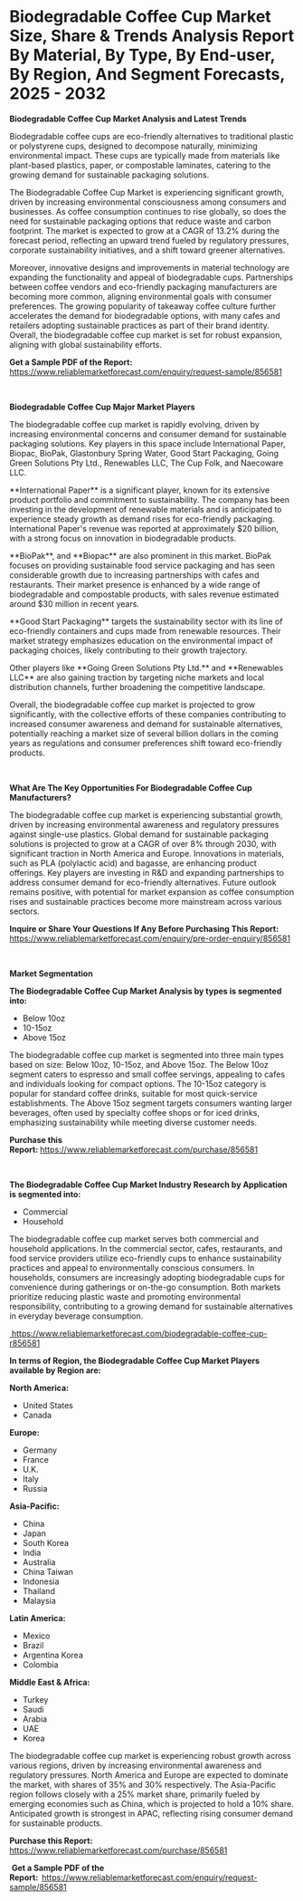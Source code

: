 <p><h1>Biodegradable Coffee Cup Market Size, Share & Trends Analysis Report By Material, By Type, By End-user, By Region, And Segment Forecasts, 2025 - 2032</h1></p><p><strong>Biodegradable Coffee Cup Market Analysis and Latest Trends</strong></p>
<p><p>Biodegradable coffee cups are eco-friendly alternatives to traditional plastic or polystyrene cups, designed to decompose naturally, minimizing environmental impact. These cups are typically made from materials like plant-based plastics, paper, or compostable laminates, catering to the growing demand for sustainable packaging solutions. </p><p>The Biodegradable Coffee Cup Market is experiencing significant growth, driven by increasing environmental consciousness among consumers and businesses. As coffee consumption continues to rise globally, so does the need for sustainable packaging options that reduce waste and carbon footprint. The market is expected to grow at a CAGR of 13.2% during the forecast period, reflecting an upward trend fueled by regulatory pressures, corporate sustainability initiatives, and a shift toward greener alternatives.</p><p>Moreover, innovative designs and improvements in material technology are expanding the functionality and appeal of biodegradable cups. Partnerships between coffee vendors and eco-friendly packaging manufacturers are becoming more common, aligning environmental goals with consumer preferences. The growing popularity of takeaway coffee culture further accelerates the demand for biodegradable options, with many cafes and retailers adopting sustainable practices as part of their brand identity. Overall, the biodegradable coffee cup market is set for robust expansion, aligning with global sustainability efforts.</p></p>
<p><strong>Get a Sample PDF of the Report:&nbsp;</strong> <a href="https://www.reliablemarketforecast.com/enquiry/request-sample/856581?utm_campaign=2248&utm_medium=2&utm_source=Github&utm_content=ia&utm_term=15042025&utm_id=biodegradable-coffee-cup">https://www.reliablemarketforecast.com/enquiry/request-sample/856581</a></p>
<p>&nbsp;</p>
<p><strong>Biodegradable Coffee Cup Major Market Players</strong></p>
<p><p>The biodegradable coffee cup market is rapidly evolving, driven by increasing environmental concerns and consumer demand for sustainable packaging solutions. Key players in this space include International Paper, Biopac, BioPak, Glastonbury Spring Water, Good Start Packaging, Going Green Solutions Pty Ltd., Renewables LLC, The Cup Folk, and Naecoware LLC.</p><p>**International Paper** is a significant player, known for its extensive product portfolio and commitment to sustainability. The company has been investing in the development of renewable materials and is anticipated to experience steady growth as demand rises for eco-friendly packaging. International Paper's revenue was reported at approximately $20 billion, with a strong focus on innovation in biodegradable products.</p><p>**BioPak**, and **Biopac** are also prominent in this market. BioPak focuses on providing sustainable food service packaging and has seen considerable growth due to increasing partnerships with cafes and restaurants. Their market presence is enhanced by a wide range of biodegradable and compostable products, with sales revenue estimated around $30 million in recent years. </p><p>**Good Start Packaging** targets the sustainability sector with its line of eco-friendly containers and cups made from renewable resources. Their market strategy emphasizes education on the environmental impact of packaging choices, likely contributing to their growth trajectory.</p><p>Other players like **Going Green Solutions Pty Ltd.** and **Renewables LLC** are also gaining traction by targeting niche markets and local distribution channels, further broadening the competitive landscape. </p><p>Overall, the biodegradable coffee cup market is projected to grow significantly, with the collective efforts of these companies contributing to increased consumer awareness and demand for sustainable alternatives, potentially reaching a market size of several billion dollars in the coming years as regulations and consumer preferences shift toward eco-friendly products.</p></p>
<p>&nbsp;</p>
<p><strong>What Are The Key Opportunities For Biodegradable Coffee Cup Manufacturers?</strong></p>
<p><p>The biodegradable coffee cup market is experiencing substantial growth, driven by increasing environmental awareness and regulatory pressures against single-use plastics. Global demand for sustainable packaging solutions is projected to grow at a CAGR of over 8% through 2030, with significant traction in North America and Europe. Innovations in materials, such as PLA (polylactic acid) and bagasse, are enhancing product offerings. Key players are investing in R&D and expanding partnerships to address consumer demand for eco-friendly alternatives. Future outlook remains positive, with potential for market expansion as coffee consumption rises and sustainable practices become more mainstream across various sectors.</p></p>
<p><strong>Inquire or Share Your Questions If Any Before Purchasing This Report:</strong> <a href="https://www.reliablemarketforecast.com/enquiry/pre-order-enquiry/856581?utm_campaign=2248&utm_medium=2&utm_source=Github&utm_content=ia&utm_term=15042025&utm_id=biodegradable-coffee-cup">https://www.reliablemarketforecast.com/enquiry/pre-order-enquiry/856581</a></p>
<p>&nbsp;</p>
<p><strong>Market Segmentation</strong></p>
<p><strong>The Biodegradable Coffee Cup Market Analysis by types is segmented into:</strong></p>
<p><ul><li>Below 10oz</li><li>10-15oz</li><li>Above 15oz</li></ul></p>
<p><p>The biodegradable coffee cup market is segmented into three main types based on size: Below 10oz, 10-15oz, and Above 15oz. The Below 10oz segment caters to espresso and small coffee servings, appealing to cafes and individuals looking for compact options. The 10-15oz category is popular for standard coffee drinks, suitable for most quick-service establishments. The Above 15oz segment targets consumers wanting larger beverages, often used by specialty coffee shops or for iced drinks, emphasizing sustainability while meeting diverse customer needs.</p></p>
<p><strong>Purchase this Report:&nbsp;</strong><a href="https://www.reliablemarketforecast.com/purchase/856581?utm_campaign=2248&utm_medium=2&utm_source=Github&utm_content=ia&utm_term=15042025&utm_id=biodegradable-coffee-cup">https://www.reliablemarketforecast.com/purchase/856581</a></p>
<p>&nbsp;</p>
<p><strong>The Biodegradable Coffee Cup Market Industry Research by Application is segmented into:</strong></p>
<p><ul><li>Commercial</li><li>Household</li></ul></p>
<p><p>The biodegradable coffee cup market serves both commercial and household applications. In the commercial sector, cafes, restaurants, and food service providers utilize eco-friendly cups to enhance sustainability practices and appeal to environmentally conscious consumers. In households, consumers are increasingly adopting biodegradable cups for convenience during gatherings or on-the-go consumption. Both markets prioritize reducing plastic waste and promoting environmental responsibility, contributing to a growing demand for sustainable alternatives in everyday beverage consumption.</p></p>
<p><a href="https://www.reliablemarketforecast.com/biodegradable-coffee-cup-r856581?utm_campaign=2248&utm_medium=2&utm_source=Github&utm_content=ia&utm_term=15042025&utm_id=biodegradable-coffee-cup">&nbsp;https://www.reliablemarketforecast.com/biodegradable-coffee-cup-r856581</a></p>
<p><strong>In terms of Region, the Biodegradable Coffee Cup Market Players available by Region are:</strong></p>
<p>
    <p> <strong> North America: </strong>
        <ul>
            <li>United States</li>
            <li>Canada</li>
        </ul>
        </p> 
    <p> <strong> Europe: </strong>
        <ul>
            <li>Germany</li>
            <li>France</li>
            <li>U.K.</li>
            <li>Italy</li>
            <li>Russia</li>
        </ul>
        </p> 
    <p> <strong> Asia-Pacific: </strong>
        <ul>
            <li>China</li>
            <li>Japan</li>
            <li>South Korea</li>
            <li>India</li>
            <li>Australia</li>
            <li>China Taiwan</li>
            <li>Indonesia</li>
            <li>Thailand</li>
            <li>Malaysia</li>
        </ul>
        </p> 
    <p> <strong> Latin America: </strong>
        <ul>
            <li>Mexico</li>
            <li>Brazil</li>
            <li>Argentina Korea</li>
            <li>Colombia</li>
        </ul>
        </p> 
    <p> <strong> Middle East & Africa: </strong>
        <ul>
            <li>Turkey</li>
            <li>Saudi</li>
            <li>Arabia</li>
            <li>UAE</li>
            <li>Korea</li>
        </ul>
    </p>
    </p>
<p><p>The biodegradable coffee cup market is experiencing robust growth across various regions, driven by increasing environmental awareness and regulatory pressures. North America and Europe are expected to dominate the market, with shares of 35% and 30% respectively. The Asia-Pacific region follows closely with a 25% market share, primarily fueled by emerging economies such as China, which is projected to hold a 10% share. Anticipated growth is strongest in APAC, reflecting rising consumer demand for sustainable products.</p></p>
<p><strong>Purchase this Report: </strong><a href="https://www.reliablemarketforecast.com/purchase/856581?utm_campaign=2248&utm_medium=2&utm_source=Github&utm_content=ia&utm_term=15042025&utm_id=biodegradable-coffee-cup">https://www.reliablemarketforecast.com/purchase/856581</a></p>
<p>&nbsp;<strong>Get a Sample PDF of the Report:&nbsp;&nbsp;</strong><a href="https://www.reliablemarketforecast.com/enquiry/request-sample/856581?utm_campaign=2248&utm_medium=2&utm_source=Github&utm_content=ia&utm_term=15042025&utm_id=biodegradable-coffee-cup">https://www.reliablemarketforecast.com/enquiry/request-sample/856581</a></p>
<p><strong></strong></p>
<p><p></p><p></p><p></p></p>